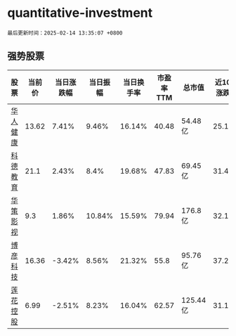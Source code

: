 # quantitative-investment

`最后更新时间：2025-02-14 13:35:07 +0800`

## 强势股票

|股票|当前价|当日涨跌幅|当日振幅|当日换手率|市盈率TTM|总市值|近10日涨跌幅|
|----|----|----|----|----|----|----|----|
|[华人健康](https://xueqiu.com/S/SZ301408)|13.62|7.41%|9.46%|16.14%|40.48|54.48亿|25.18%|
|[科德教育](https://xueqiu.com/S/SZ300192)|21.1|2.43%|8.4%|19.68%|47.83|69.45亿|31.46%|
|[华策影视](https://xueqiu.com/S/SZ300133)|9.3|1.86%|10.84%|15.59%|79.94|176.8亿|32.1%|
|[博彦科技](https://xueqiu.com/S/SZ002649)|16.36|-3.42%|8.56%|21.32%|55.8|95.76亿|37.25%|
|[莲花控股](https://xueqiu.com/S/SH600186)|6.99|-2.51%|8.23%|16.04%|62.57|125.44亿|31.14%|
